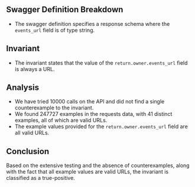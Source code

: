 ## Swagger Definition Breakdown
- The swagger definition specifies a response schema where the `events_url` field is of type string.

## Invariant
- The invariant states that the value of the `return.owner.events_url` field is always a URL.

## Analysis
- We have tried 10000 calls on the API and did not find a single counterexample to the invariant.
- We found 247727 examples in the requests data, with 41 distinct examples, all of which are valid URLs.
- The example values provided for the `return.owner.events_url` field are all valid URLs.

## Conclusion
Based on the extensive testing and the absence of counterexamples, along with the fact that all example values are valid URLs, the invariant is classified as a true-positive.
